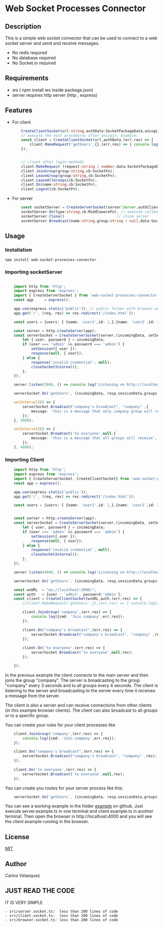 # Web Socket Processes Connector
## Description
This is a simple web socket connector that can be used to connect to a web socket server and send and receive messages. 
 - No redis required
 - No database required
 - No Socket.io required

## Requirements
 - ws ( npm install ws inside package.json)
 - server requires http server (http , express)

## Features
- For client 


    ```typescript
        CreateClientSocket(url:string,authData:SocketPackageData,onLogin:SocketFn,onError:(data:any) => void = console.error) // connects to server and execute onLogin when server accepts connection with authData 
        // execute the next procedures after onLogin. Example:
        const client = CreateClientSocket(url,authData,(err,res) => { 
            client.MakeRequest('getUsers',{},(err,res) => { console.log({cmd:'getUsers',err,res});});
        });


        // client after login methods
        client.MakeRequest (request:string | number,data:SocketPackageData,cb:SocketFn);//  make request to server, send data and execute callback when server responds
        client.JoinGroup(group:string,cb:SocketFn);                                     // join group with name
        client.LeaveGroup(group:string,cb:SocketFn);                                    //  leave group with name
        client.LeaveAllGroups(cb:SocketFn);                                             // leave all groups
        client.On(name:string,cb:SocketFn);                                             // execute callback when server sends a message with name
        client.Logout(cb:SocketFn);                                                     // logout from server

    ```

- For server


    ```typescript
        const socketServer = CreateServerSocket(server:Server,authClientLogin:AuthLoginFn,authClientLogout:AuthLogoutFn = null,timeAlive:number = 30_000,onSocketError:(e:any) => void = console.error) // create server socket and execute authClientLogin when client connects and authClientLogout when client asks to logout. timeAlive is the time in milliseconds that the server will wait for a client to send a message before closing the connection and ping pong messages are sent to keep the connection alive.
        socketServer.On(type:string,cb:MiddlewareFn), // execute callback when client sends a message with type
        socketServer.Close()                        // close server
        socketServer.Broadcast(name:string,group:string | null,data:SocketPackageData,emitter:WebSocket = null) // broadcast message to all clients or to a group of clients inside a group
    ```

## Usage

### Installation
```npm install web-socket-processes-connector```

### Importing socketServer
```typescript

    import http from 'http';
    import express from 'express';
    import { CreateServerSocket } from 'web-socket-processes-connector';
    const app     = express();

    app.use(express.static('public')); // public folder with browser websocket connector example
    app.get('/', (req, res) => res.redirect('/index.html'));

    const users = {users: [ {name: 'user1',id: 1,},{name: 'user2',id: 2,},],}

    const server = http.createServer(app);
    const serverSocket = CreateServerSocket(server,(incomingData, setSession,closeSocketInternal,response )=> {
        let { user, password } = incomingData;
        if (user === 'admin' && password === 'admin') {
            setSession({ user });
            response(null, { user});
        } else {
            response('invalid credential', null);
            closeSocketInternal();
        };
    });

    server.listen(3000, () => console.log('Listening on http://localhost:3000'));

    serverSocket.On('getUsers', (incomingData, resp,sessionData,groups) => resp(null,users));

    setInterval(() => {
        serverSocket.Broadcast("company's broadcast", "company" ,{
            message: 'this is a message that only company group will receive',
        });
    }, 3000);

    setInterval(() => {
        serverSocket.Broadcast('to everyone',null,{
            message: 'this is a message that all groups will receive',
        });
    }, 4000);

```

### Importing Client
```typescript
    import http from 'http';
    import express from 'express';
    import { CreateServerSocket, CreateClientSocket} from 'web-socket-processes-connector';
    const app = express();

    app.use(express.static('public'));
    app.get('/', (req, res) => res.redirect('/index.html'));

    const users = {users: [ {name: 'user1',id: 1,},{name: 'user2',id: 2,},],}


    const server = http.createServer(app);
    const serverSocket = CreateServerSocket(server,(incomingData, setSession,closeSocketInternal,response )=> {
        let { user, password } = incomingData;
        if (user === 'admin' && password === 'admin') {
            setSession({ user });
            response(null, { user});
        } else {
            response('invalid credential', null);
            closeSocketInternal();
        };
    });

    server.listen(4000, () => console.log('Listening on http://localhost:4000'));

    serverSocket.On('getUsers', (incomingData, resp,sessionData,groups) => resp(null,users));

    const wsURL  = "ws://localhost:3000/";
    const auth   = {user : 'admin', password:'admin'};
    const client = CreateClientSocket(wsURL,auth,(err,res) => { 
        //client.MakeRequest('getUsers',{},(err,res) => { console.log({cmd:'getUsers',err,res});});

        client.JoinGroup('company',(err,res) => { 
            console.log({cmd: 'Join company',err,res});
        });

        client.On("company's broadcast",(err,res) => {
            serverSocket.Broadcast("company's broadcast", "company" ,res);
        });
        
        client.On('to everyone',(err,res) => { 
            serverSocket.Broadcast('to everyone',null,res);
        });

    });

```

In the previous example the client connects to the main server and then joins the group "company". The server is broadcasting to the group "company" every 3 seconds and to all groups every 4 seconds. The client is listening to the server and broadcasting to the server every time it receives a message from the server.

The client is also a server and can receive connections from other clients (in this example browser clients). The client can also broadcast to all groups or to a specific group.

You can create your rules for your client processes like 
```typescript
    client.JoinGroup('company',(err,res) => { 
        console.log({cmd: 'Join company',err,res});
    });

    client.On("company's broadcast",(err,res) => {
        serverSocket.Broadcast("company's broadcast", "company" ,res);
    });
    
    client.On('to everyone',(err,res) => { 
        serverSocket.Broadcast('to everyone',null,res);
    });
```

You can create you routes for your server process like this:

```typescript
    serverSocket.On('getUsers', (incomingData, resp,sessionData,groups) => resp(null,users));
```



You can see a working example in the folder [example](example) on github. Just execute server.example.ts in one terminal and client.example.ts in another terminal. Then open the browser in http://localhost:4000 and you will see the client example running in the browser.



## License

[MIT](LICENSE)

## Author

Carlos Velasquez

## JUST READ THE CODE 
IT IS VERY SIMPLE

    - src/server.socket.ts:  less than 200 lines of code
    - src/client.socket.ts:  less than 200 lines of code
    - src/browser.socket.ts: less than 200 lines of code